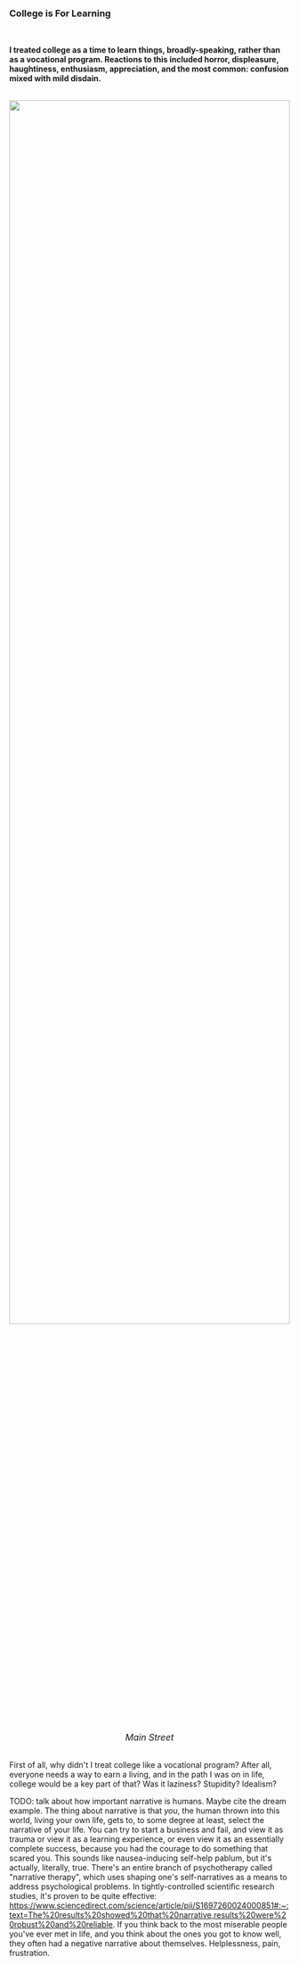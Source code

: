 ### College is For Learning

<br/>
<p>
    <b>I treated college as a time to learn things, broadly-speaking, rather than as a vocational program.
    Reactions to this included horror, displeasure, haughtiness, enthusiasm, appreciation, and the most common: confusion mixed with mild disdain.</b>
</p>

<br/>

<div style="text-align: center;">
  <img style="height: 75%; width: 100%;" src="https://bradleyculley.github.io/images/Wheeling_Header.jpeg" />
  <div style="font-size: 16px; font-style: italic; text-align: center;">Main Street</div>
</div>

<br/>

<p>
    First of all, why didn't I treat college like a vocational program?
    After all, everyone needs a way to earn a living, and in the path I was on in life, college would be a key part of that?
    Was it laziness? Stupidity? Idealism?
</p>

TODO: talk about how important narrative is humans. Maybe cite the dream example.
The thing about narrative is that *you*, the human thrown into this world, living your own life,
gets to, to some degree at least, select the narrative of your life.
You can try to start a business and fail, and view it as trauma or view it as a learning experience,
or even view it as an essentially complete success, because you had the courage to do something that scared you.
This sounds like nausea-inducing self-help pablum, but it's actually, literally, true.
There's an entire branch of psychotherapy called "narrative therapy", which uses shaping one's self-narratives
as a means to address psychological problems.
In tightly-controlled scientific research studies, it's proven to be quite effective: https://www.sciencedirect.com/science/article/pii/S1697260024000851#:~:text=The%20results%20showed%20that%20narrative,results%20were%20robust%20and%20reliable.
If you think back to the most miserable people you've ever met in life, and you think about the ones you got to know well, they often had a negative narrative about themselves.
Helplessness, pain, frustration.


<br/>
